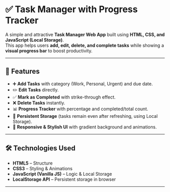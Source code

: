 # ✅ Task Manager with Progress Tracker

A simple and attractive **Task Manager Web App** built using **HTML, CSS, and JavaScript (Local Storage)**.  
This app helps users **add, edit, delete, and complete tasks** while showing a **visual progress bar** to boost productivity.

---

## 🌟 Features
- ➕ **Add Tasks** with category (Work, Personal, Urgent) and due date.  
- ✏️ **Edit Tasks** directly.  
- ✅ **Mark as Completed** with strike-through effect.  
- ❌ **Delete Tasks** instantly.  
- 📊 **Progress Tracker** with percentage and completed/total count.  
- 💾 **Persistent Storage** (tasks remain even after refreshing, using Local Storage).  
- 🎨 **Responsive & Stylish UI** with gradient background and animations.  

---

## 🛠️ Technologies Used
- **HTML5** – Structure  
- **CSS3** – Styling & Animations  
- **JavaScript (Vanilla JS)** – Logic & Local Storage  
- **LocalStorage API** – Persistent storage in browser  

---


